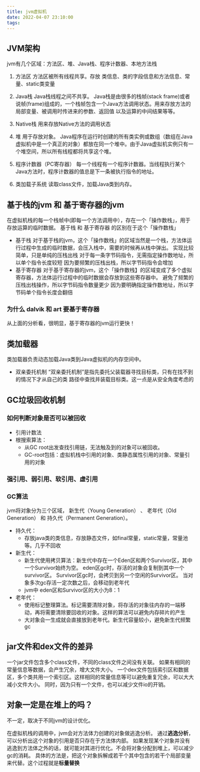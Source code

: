 ```yaml
---
title: jvm虚拟机
date: 2022-04-07 23:10:00
tags:
---
```


## JVM架构

jvm有几个区域：方法区、堆、Java栈、程序计数器、本地方法栈

1. 方法区
方法区被所有线程共享。存放 类信息、类的字段信息和方法信息、常量、static类变量

2. Java栈
Java栈线程之间不共享。
Java栈是由很多的栈帧(stack frame)或者说帧(frame)组成的，一个栈帧包含一个Java方法调用状态。用来存放方法的局部变量、被调用时传进来的参数、返回值 以及运算的中间结果等等。

3. Native栈
用来存放Native方法的调用状态

4. 堆
用于存放对象。 Java程序在运行时创建的所有类实例或数组（数组在Java虚拟机中是一个真正的对象）都放在同一个堆中。由于Java虚拟机实例只有一个堆空间，所以所有线程都将共享这个堆。

5. 程序计数器（PC寄存器）
每一个线程有一个程序计数器。当线程执行某个Java方法时，程序计数器的值总是下一条被执行指令的地址。

6. 类加载子系统
读取class文件，加载Java类到内存。

## 基于栈的jvm 和 基于寄存器的jvm

在虚拟机栈的每一个栈帧中(即每一个方法调用中），存在一个「操作数栈」，用于存放运算的临时数据。
基于栈 和 基于寄存器 的区别在于这个「操作数栈」
* 基于栈
对于基于栈的jvm，这个「操作数栈」的区域当然是一个栈，方法体运行过程中生成的临时数据，会压入栈中，需要的时候再从栈中弹出。
实现比较简单，只是单纯的压栈出栈
对于每一条字节码指令，无需指定操作数地址，所以单个指令长度较短
因为要频繁的压栈出栈，所以字节码指令会增加
* 基于寄存器
对于基于寄存器的jvm，这个「操作数栈】的区域变成了多个虚拟寄存器，方法体运行过程中的临时数据会存放到这些寄存器中。
避免了频繁的压栈出栈操作，所以字节码指令数量更少
因为要明确指定操作数地址，所以字节码单个指令长度会翻倍

### 为什么 dalvik 和 art 要基于寄存器

从上面的分析看，很明显，基于寄存器的jvm运行更快！


## 类加载器
类加载器负责动态加载Java类到Java虚拟机的内存空间中。

* 双亲委托机制
“双亲委托机制”是指先委托父装载器寻找目标类，只有在找不到的情况下才从自己的类 路径中查找并装载目标类。这一点是从安全角度考虑的

## GC垃圾回收机制

### 如何判断对象是否可以被回收
* 引用计数法
* 根搜索算法：
  * 从GC root出发查找引用链，无法触及到的对象可以被回收。 
  * GC-root包括：虚拟机栈中引用的对象、类静态属性引用的对象、常量引用的对象

### 强引用、弱引用、软引用、虚引用

### GC算法
jvm将对象分为三个区域， 新生代（Young Generation） 、 老年代（Old Generation） 和 持久代（Permanent Generation）。
* 持久代：
  * 存放java类的类信息，存放静态文件，如final常量，static常量，常量池等。几乎不回收
* 新生代：
  * 新生代使用拷贝算法：新生代中存在一个Eden区和两个Survivor区，其中一个Survivor始终为空。 eden区gc时，存活的对象会复制到其中一个survivor区。 Survivor区gc时，会拷贝到另一个空闲的Survivor区。 当对象多次gc存活一定次数之后，会移动到老年代
  * jvm中 eden区和Survivor区的大小为8：1
* 老年代：
  * 使用标记整理算法。标记需要清除对象，将存活的对象往内存的一端移动，再将需要清除要回收的对象。这样的算法可以避免内存碎片的产生
  * 大对象会一生成就会直接放到老年代。新生代容量较小，避免新生代频繁gc


## jar文件和dex文件的差异

一个jar文件包含多个class文件，不同的class文件之间没有关联。 如果有相同的常量信息等数据，会产生冗余，增大文件大小。
一个dex文件包括索引区和数据区，多个类共用一个索引区。这样相同的常量信息等可以避免重复冗余，可以大大减小文件大小。 同时，因为只有一个文件，也可以减少文件io的开销。 


## 对象一定是在堆上的吗？ 

不一定，取决于不同jvm的设计优化。

在虚拟机栈的调用中，jvm会对方法体力创建的对象做逃逸分析。 通过**逃逸分析**，可以分析出这个对象的引用是否只存在于方法体内部。
如果发现某个对象并没有逃逸到方法体之外的话，就可能对其进行优化。不会将对象分配到堆上，可以减少gc的消耗。
具体的方法是，把这个对象拆解成若干个其中包含的若干个局部变量来代替。这个过程就是**标量替换**

